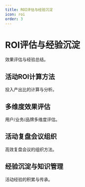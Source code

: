 ```yaml
---
title: ROI评估与经验沉淀
icon: roi
order: 3
---
```


# ROI评估与经验沉淀

效果评估与经验总结。

## 活动ROI计算方法

投入产出比的计算与分析。

## 多维度效果评估

用户/业务/品牌多维度评估。

## 活动复盘会议组织

高效复盘会议的组织方法。

## 经验沉淀与知识管理

活动经验的积累与传承。

